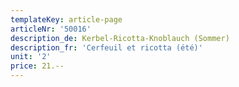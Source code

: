 ```yaml
---
templateKey: article-page
articleNr: '50016'
description_de: Kerbel-Ricotta-Knoblauch (Sommer)
description_fr: 'Cerfeuil et ricotta (été)'
unit: '2'
price: 21.--
---
```


